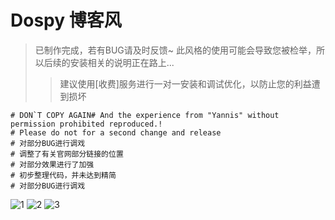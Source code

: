 # Dospy 博客风

> 已制作完成，若有BUG请及时反馈~
> 此风格的使用可能会导致您被检举，所以后续的安装相关的说明正在路上...
>>  建议使用[收费]服务进行一对一安装和调试优化，以防止您的利益遭到损坏


``` stylus
# DON`T COPY AGAIN# And the experience from "Yannis" without permission prohibited reproduced.!
# Please do not for a second change and release
# 对部分BUG进行调戏
# 调整了有关官网部分链接的位置
# 对部分效果进行了加强
# 初步整理代码，并未达到精简
# 对部分BUG进行调戏
```

![1]
![2]
![3]

[1]:https://raw.githubusercontent.com/yannisme/styles/%E6%95%88%E6%9E%9C%E5%9B%BE%26%E5%9B%BE%E7%89%87/Yannis.!%20-%20Powered%20by%20Discuz!.png
[2]:https://raw.githubusercontent.com/yannisme/styles/%E6%95%88%E6%9E%9C%E5%9B%BE%26%E5%9B%BE%E7%89%87/%E8%AE%BA%E5%9D%9B%E9%A3%8E%E6%A0%BC%20-%20Yannis.!%20-%20Powered%20by%20Discuz!.png
[3]:https://raw.githubusercontent.com/yannisme/styles/%E6%95%88%E6%9E%9C%E5%9B%BE%26%E5%9B%BE%E7%89%87/Comeings.!%20%5B%E7%8E%8B%E8%80%85%E5%BD%92%E6%9D%A5%5D%20%E9%A3%8E%E6%A0%BC%20-%20%E7%AB%99%E9%95%BF%E4%BA%A4%E6%B5%81%20-%20Yannis.!%20-%20Powered%20by%20Discuz!.png
